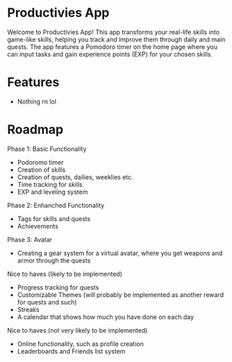 # Productivies App

Welcome to Productivies App! This app transforms your real-life skills into game-like skills, helping you track and improve them through daily and main quests. 
The app features a Pomodoro timer on the home page where you can input tasks and gain experience points (EXP) for your chosen skills.

# Features

- Nothing rn lol

# Roadmap

Phase 1: Basic Functionality

- Podoromo timer
- Creation of skills
- Creation of quests, dailies, weeklies etc.
- Time tracking for skills
- EXP and leveling system

Phase 2: Enhanched Functionality

- Tags for skills and quests
- Achievements

Phase 3: Avatar 

- Creating a gear system for a virtual avatar, where you get weapons and armor through the quests

Nice to haves (likely to be implemented)

- Progress tracking for quests
- Customizable Themes (will probably be implemented as another reward for quests and such)
- Streaks
- A calendar that shows how much you have done on each day

Nice to haves (not very likely to be implemented)

- Online functionality, such as profile creation
- Leaderboards and Friends list system
